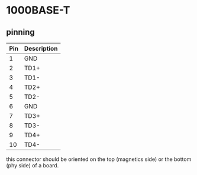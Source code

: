 # 1000BASE-T
## pinning
| Pin | Description |
| --- | ----------- |
| 1   | GND  |
| 2   | TD1+ |
| 3   | TD1- |
| 4   | TD2+ |
| 5   | TD2- |
| 6   | GND  |
| 7   | TD3+ |
| 8   | TD3- |
| 9   | TD4+ |
| 10  | TD4- |

this connector should be oriented on the top (magnetics side) or the bottom (phy side) of a board.
